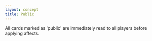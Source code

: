 ```yaml
---
layout: concept
title: Public
---
```


All cards marked as 'public' are immediately read to all players before applying affects.
